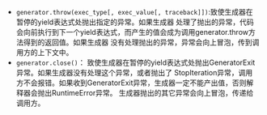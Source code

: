 * `generator.throw(exec_type[, exec_value[, traceback]])`:致使生成器在暂停的yield表达式处抛出指定的异常。如果生成器
处理了抛出的异常，代码会向前执行到下一个yield表达式，而产生的值会成为调用generator.throw方法得到的返回值。如果生成器
没有处理抛出的异常，异常会向上冒泡，传到调用方的上下文中。
* `generator.close()`： 致使生成器在暂停的yield表达式处抛出GeneratorExit异常。如果生成器没有处理这个异常，或者抛出了
StopIteration异常，调用方不会报错。如果收到GeneratorExit异常，生成器一定不能产出值，否则解释器会抛出RuntimeError异常。
生成器抛出的其它异常会向上冒泡，传递给调用方。

